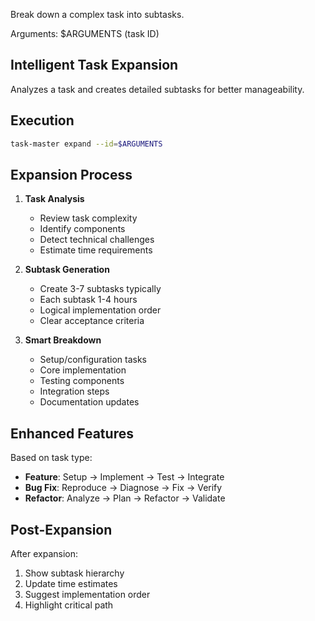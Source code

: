 Break down a complex task into subtasks.

Arguments: $ARGUMENTS (task ID)

## Intelligent Task Expansion

Analyzes a task and creates detailed subtasks for better manageability.

## Execution

```bash
task-master expand --id=$ARGUMENTS
```

## Expansion Process

1. **Task Analysis**
   - Review task complexity
   - Identify components
   - Detect technical challenges
   - Estimate time requirements

2. **Subtask Generation**
   - Create 3-7 subtasks typically
   - Each subtask 1-4 hours
   - Logical implementation order
   - Clear acceptance criteria

3. **Smart Breakdown**
   - Setup/configuration tasks
   - Core implementation
   - Testing components
   - Integration steps
   - Documentation updates

## Enhanced Features

Based on task type:
- **Feature**: Setup → Implement → Test → Integrate
- **Bug Fix**: Reproduce → Diagnose → Fix → Verify
- **Refactor**: Analyze → Plan → Refactor → Validate

## Post-Expansion

After expansion:
1. Show subtask hierarchy
2. Update time estimates
3. Suggest implementation order
4. Highlight critical path

